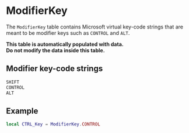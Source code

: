 # ModifierKey

The `ModifierKey` table contains Microsoft virtual key-code strings that are meant to be modifier keys such as `CONTROL` and `ALT`.

**This table is automatically populated with data.  
Do not modify the data inside this table.**

## Modifier key-code strings
```md
SHIFT
CONTROL
ALT
```

## Example
```lua
local CTRL_Key = ModifierKey.CONTROL
```